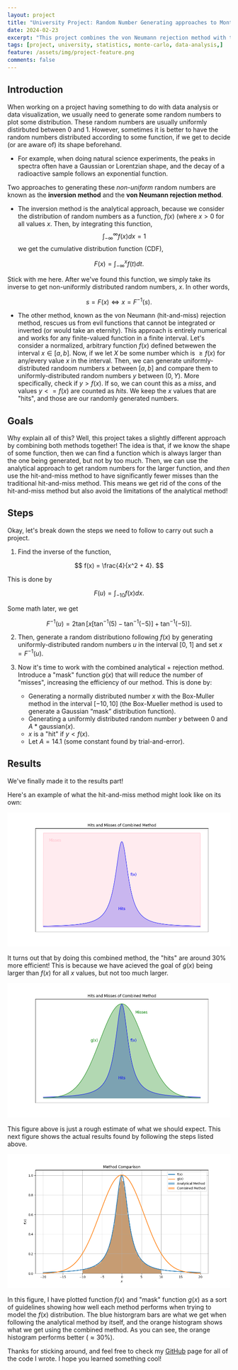 ```yaml
---
layout: project
title: "University Project: Random Number Generating approaches to Monte Carlo methods"
date: 2024-02-23
excerpt: "This project combines the von Neumann rejection method with the inversion method to improve upon it."
tags: [project, university, statistics, monte-carlo, data-analysis,]
feature: /assets/img/project-feature.png
comments: false
---
```



## Introduction

When working on a project having something to do with data analysis or data visualization, we usually need to generate some random numbers to plot some distribution. 
These random numbers are usually uniformly distirbuted between 0 and 1. However, sometimes it is better to have the random numbers distributed according to some function, if we get to decide (or are aware of) its shape beforehand.
- For example, when doing natural science experiments, the peaks in spectra often have a Gaussian or Lorentzian shape, and the decay of a radioactive sample follows an exponential function.

Two approaches to generating these _non-uniform_ random numbers are known as the **inversion method** and the **von Neumann rejection method**. 

- The inversion method is the analytical approach, because we consider the distribution of random numbers as a function, $f(x)$ (where $x>0$ for all values $x$.
Then, by integrating this function, $$\int_{-\infty}^{\infty}f(x)dx = 1$$ we get the cumulative distribution function (CDF),

$$
F(x) = \int_{-\infty}^{x}f(t)dt.
$$


Stick with me here. After we've found this function, we simply take its inverse to get non-uniformly distributed random numbers, $x$. In other words, 

$$
s = F(x) \Leftrightarrow x = F^{-1}(s).
$$


- The other method, known as the von Neumann (hit-and-miss) rejection method, rescues us from evil functions that cannot be integrated or inverted (or would take an eternity).
This approach is entirely numerical and works for any finite-valued function in a finite interval. Let's consider a normalized, arbitrary function $f(x)$ defined betwewen the interval $x \in [a, b]$.
Now, if we let $X$ be some number which is $\geq f(x)$ for any/every value $x$ in the interval. Then, we can generate uniformly-distributed randoom numbers $x$ between $[a, b]$ and compare them to uniformly-distributed
random numbers $y$ between $(0, Y)$. More specifically, check if $y > f(x)$. If so, we can count this as a _miss_, and values $y<= f(x)$ are counted as _hits_. We keep the $x$ values that are "hits", and those are our randomly generated numbers.

## Goals 

Why explain all of this? Well, this project takes a slightly different approach by combining both methods together! 
The idea is that, if we know the shape of some function, then we can find a function which is always larger than the one being generated, but not by too much. 
Then, we can use the analytical approach to get random numbers for the larger function, and _then_ use the hit-and-miss method to have significantly fewer misses than the traditional hit-and-miss method. 
This means we get rid of the cons of the hit-and-miss method but also avoid the limitations of the analytical method!

## Steps

Okay, let's break down the steps we need to follow to carry out such a project.

1. Find the inverse of the function,

$$
f(x) = \frac{4}{x^2 + 4}.
$$


This is done by 

$$
F(u) = \int_{-10}f(x)dx.
$$


Some math later, we get 

$$
F^{-1}(u) = 2 \tan \left[ x \left[ \tan^{-1} \left( 5 \right) - \tan^{-1} \left( -5 \right) \right] + \tan^{-1} \left( -5 \right) \right].
$$


2. Then, generate a random distributiono following $f(x)$ by generating uniformly-distributed random numbers $u$ in the interval [0, 1] and set $x = F^{-1}(u)$. 

3. Now it's time to work with the combined analytical + rejection method. Introduce a "mask" function $g(x)$ that will reduce the number of "misses", increasing the efficiency of our method. This is done by:
   - Generating a normally distributed number $x$ with the Box-Muller method in the interval $[-10,10]$ (the Box-Mueller method is used to generate a Gaussian “mask” distribution function).
   - Generating a uniformly distributed random number $y$ between $0$ and $A * \text{gaussian}(x)$.
   - $x$ is a "hit" if $y < f(x)$.
   - Let $A = 14.1$ (some constant found by trial-and-error).

## Results

We've finally made it to the results part!

Here's an example of what the hit-and-miss method might look like on its own:

![Figure of f(x) and the "mask" function g(x) as a square](https://github.com/binarykisu/university_projects/blob/main/monte_carlo_projects/mc_analytical_approaches/Figure_4.png?raw=true)

It turns out that by doing this combined method, the "hits" are around $30$% more efficient! This is because we have acieved the goal of $g(x)$ being larger than $f(x)$ for all $x$ values, but not too much larger.

![Figure of our combined hit-and-miss method](https://github.com/binarykisu/university_projects/blob/main/monte_carlo_projects/mc_analytical_approaches/Figure_3.png?raw=true)

This figure above is just a rough estimate of what we should expect. This next figure shows the actual results found by following the steps listed above. 

![Figure comparing the combined hit-and-miss method versus just the analytical method](https://github.com/binarykisu/university_projects/blob/main/monte_carlo_projects/mc_analytical_approaches/Figure_1.png?raw=true)

In this figure, I have plotted function $f(x)$ and "mask" function $g(x)$ as a sort of guidelines showing how well each method performs when trying to model the $f(x)$ distribution. The blue historgram bars are what we get when following the analytical method by itself, and the orange histogram shows what we get using the combined method. As you can see, the orange histogram performs better ($\approx 30$%). 

Thanks for sticking around, and feel free to check my [GitHub](https://github.com/binarykisu/university_projects/tree/main/monte_carlo_projects/mc_analytical_approaches) page for all of the code I wrote. I hope you learned something cool! 

